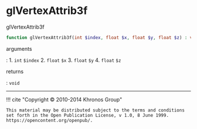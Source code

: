 # glVertexAttrib3f
glVertexAttrib3f

```php
function glVertexAttrib3f(int $index, float $x, float $y, float $z) : void
```

arguments

:    1. `int` `$index` 
    2. `float` `$x` 
    3. `float` `$y` 
    4. `float` `$z` 

returns

:    `void` 

---
     

!!! cite "Copyright © 2010-2014 Khronos Group"

    This material may be distributed subject to the terms and conditions set forth in the Open Publication License, v 1.0, 8 June 1999. https://opencontent.org/openpub/.